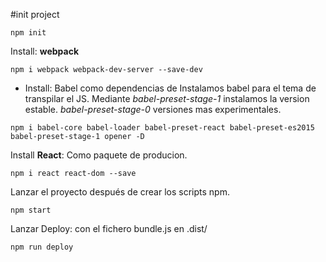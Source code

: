 #init project
```
npm init
```

Install: **webpack**

```
npm i webpack webpack-dev-server --save-dev
```

- Install: Babel como dependencias de 
    Instalamos babel para el tema de transpilar el JS.
    Mediante *babel-preset-stage-1* instalamos la version estable.
             *babel-preset-stage-0* versiones mas experimentales.
    
```
npm i babel-core babel-loader babel-preset-react babel-preset-es2015 babel-preset-stage-1 opener -D
```

Install **React**: Como paquete de producion.

```
npm i react react-dom --save
```

Lanzar el proyecto después de crear los scripts npm.

```
npm start
```
Lanzar Deploy: con el fichero bundle.js en .dist/
```
npm run deploy
```